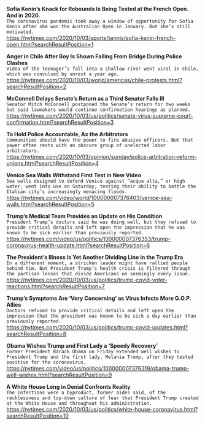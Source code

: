 **Sofia Kenin’s Knack for Rebounds Is Being Tested at the French Open. And in 2020.**\
`The coronavirus pandemic took away a window of opportunity for Sofia Kenin after she won the Australian Open in January. But she’s still motivated.`\
https://nytimes.com/2020/10/03/sports/tennis/sofia-kenin-french-open.html?searchResultPosition=1

**Anger in Chile After Boy Is Shown Falling From Bridge During Police Clashes**\
`Video of the teenager’s fall into a shallow river went viral in Chile, which was convulsed by unrest a year ago.`\
https://nytimes.com/2020/10/03/world/americas/chile-protests.html?searchResultPosition=2

**McConnell Delays Senate’s Return as a Third Senator Falls Ill**\
`Senator Mitch McConnell postponed the Senate’s return for two weeks but said lawmakers would continue confirmation hearings as planned.`\
https://nytimes.com/2020/10/03/us/politics/senate-virus-supreme-court-confirmation.html?searchResultPosition=3

**To Hold Police Accountable, Ax the Arbitrators**\
`Communities should have the power to fire abusive officers. But that power often rests with an obscure group of unelected labor arbitrators.`\
https://nytimes.com/2020/10/03/opinion/sunday/police-arbitration-reform-unions.html?searchResultPosition=4

**Venice Sea Walls Withstand First Test in New Video**\
`Sea walls designed to defend Venice against “acqua alta,” or high water, went into use on Saturday, testing their ability to battle the Italian city’s increasingly menacing floods.`\
https://nytimes.com/video/world/100000007376403/venice-sea-walls.html?searchResultPosition=5

**Trump’s Medical Team Provides an Update on His Condition**\
`President Trump’s doctors said he was doing well, but they refused to provide critical details and left open the impression that he was known to be sick earlier than previously reported.`\
https://nytimes.com/video/us/politics/100000007376353/trump-coronavirus-health-update.html?searchResultPosition=6

**The President’s Illness Is Yet Another Dividing Line in the Trump Era**\
`In a different moment, a stricken leader might have rallied people behind him. But President Trump’s health crisis is filtered through the partisan lenses that divide Americans on seemingly every issue.`\
https://nytimes.com/2020/10/03/us/politics/trump-covid-voter-reactions.html?searchResultPosition=7

**Trump’s Symptoms Are ‘Very Concerning’ as Virus Infects More G.O.P. Allies**\
`Doctors refused to provide critical details and left open the impression that the president was known to be sick a day earlier than previously reported.`\
https://nytimes.com/2020/10/03/us/politics/trump-covid-updates.html?searchResultPosition=8

**Obama Wishes Trump and First Lady a ‘Speedy Recovery’**\
`Former President Barack Obama on Friday extended well wishes to President Trump and the first lady, Melania Trump, after they tested positive for the coronavirus.`\
https://nytimes.com/video/us/politics/100000007376319/obama-trump-well-wishes.html?searchResultPosition=9

**A White House Long in Denial Confronts Reality**\
`The infections were a byproduct, former aides said, of the recklessness and top-down culture of fear that President Trump created at the White House and throughout his administration.`\
https://nytimes.com/2020/10/03/us/politics/white-house-coronavirus.html?searchResultPosition=10


